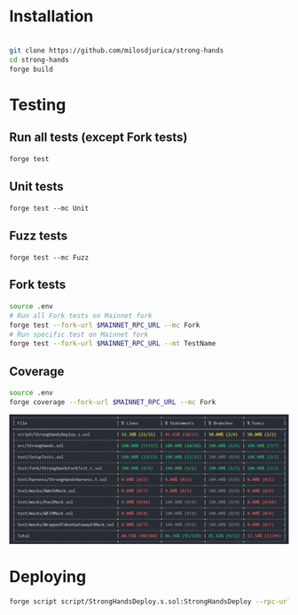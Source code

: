 # Installation

```sh

git clone https://github.com/milosdjurica/strong-hands
cd strong-hands
forge build

```

# Testing

## Run all tests (except Fork tests)

`forge test`

## Unit tests

`forge test --mc Unit`

## Fuzz tests

`forge test --mc Fuzz`

## Fork tests

```sh
source .env
# Run all Fork tests on Mainnet fork
forge test --fork-url $MAINNET_RPC_URL --mc Fork
# Run specific test on Mainnet fork
forge test --fork-url $MAINNET_RPC_URL --mt TestName

```

## Coverage

```sh
source .env
forge coverage --fork-url $MAINNET_RPC_URL --mc Fork
```

![Coverage image][Coverage-image-url]

# Deploying

```sh
forge script script/StrongHandsDeploy.s.sol:StrongHandsDeploy --rpc-url $SEPOLIA_RPC_URL --private-key $PRIVATE_KEY --broadcast --etherscan-api-key $ETHERSCAN_API_KEY --verify

```

[Coverage-image-url]: https://github.com/milosdjurica/strong-hands/blob/main/public/coverage.png


